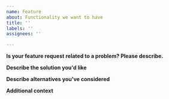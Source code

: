 ```yaml
---
name: Feature
about: Functionality we want to have
title: ''
labels: ''
assignees: ''

---
```


**Is your feature request related to a problem? Please describe.**
<!-- A clear and concise description of what the problem is. Ex. I'm always frustrated when [...] 
     What´s the purpose, what´s the expected result. You can use Gherkin or the following simple approach: If (proposition), then (benefit) -->

**Describe the solution you'd like**
<!-- A clear and concise description of what you want to happen. Who will benefit for that feature -->

**Describe alternatives you've considered**
<!-- A clear and concise description of any alternative solutions or features you've considered. -->

**Additional context**
<!-- Add any other context or screenshots about the feature request here. -->



